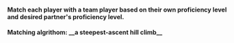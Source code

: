 <h4>Match each player with a team player based on their own proficiency level and desired partner's proficiency level.<h4>
<h4>Matching algrithom: __a steepest-ascent hill climb__<h4>
